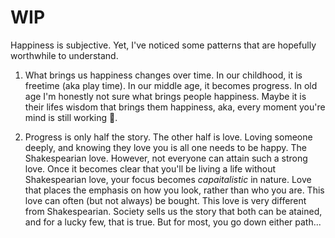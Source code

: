 # WIP

Happiness is subjective. Yet, I've noticed some patterns that are hopefully worthwhile to understand.

1. What brings us happiness changes over time. In our childhood, it is freetime (aka play time). In our middle age, it becomes progress. In old age I'm honestly not sure what brings people happiness. Maybe it is their lifes wisdom that brings them happiness, aka, every moment you're mind is still working :shrug:.

2. Progress is only half the story. The other half is love. Loving someone deeply, and knowing they love you is all one needs to be happy. The Shakespearian love. However, not everyone can attain such a strong love. Once it becomes clear that you'll be living a life without Shakespearian love, your focus becomes *capaitalistic* in nature. Love that places the emphasis on how you look, rather than who you are. This love can often (but not always) be bought. This love is very different from Shakespearian. Society sells us the story that both can be atained, and for a lucky few, that is true. But for most, you go down either path...
